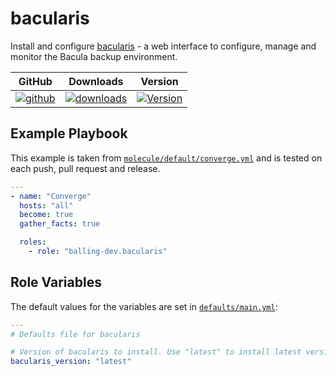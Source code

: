 # bacularis

Install and configure [bacularis](https://github.com/bacularis) - a web
interface to configure, manage and monitor the Bacula backup environment.

|GitHub|Downloads|Version|
|------|---------|-------|
|[![github](https://github.com/balling-dev/ansible-role-bacularis/workflows/Continuous%20Integration/badge.svg)](https://github.com/balling-dev/ansible-role-bacularis/actions)|[![downloads](https://img.shields.io/ansible/role/d/balling-dev/bacularis)](https://galaxy.ansible.com/ui/standalone/roles/balling-dev/bacularis)|[![Version](https://img.shields.io/github/release/balling-dev/ansible-role-bacularis.svg)](https://github.com/balling-dev/ansible-role-bacularis/releases/)|

## Example Playbook

This example is taken from
[`molecule/default/converge.yml`](
https://github.com/balling-dev/ansible-role-bacularis/blob/main/molecule/default/converge.yml)
and is tested on each push, pull request and release.

```yaml
---
- name: "Converge"
  hosts: "all"
  become: true
  gather_facts: true

  roles:
    - role: "balling-dev.bacularis"
```

## Role Variables

The default values for the variables are set in
[`defaults/main.yml`](https://github.com/balling-dev/ansible-role-bacularis/blob/main/defaults/main.yml):

```yaml
---
# Defaults file for bacularis

# Version of bacularis to install. Use "latest" to install latest version.
bacularis_version: "latest"
```
